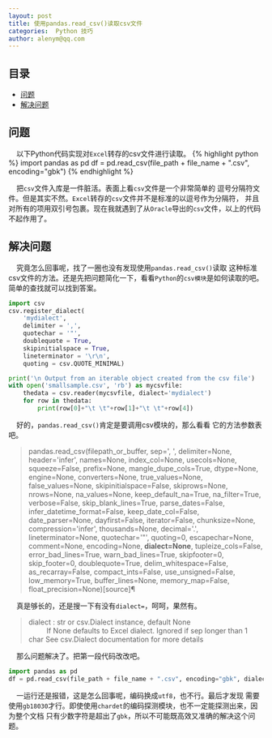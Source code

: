 ```yaml
---
layout: post
title: 使用pandas.read_csv()读取csv文件
categories:  Python 技巧
author: alenym@qq.com
---
```

## 目录 ##

- [问题](#hh0) 
- [解决问题](#hh1) 


## <a name="hh0"></a> 问题 ##

&nbsp;&nbsp;&nbsp;&nbsp;以下Python代码实现对`Excel`转存的csv文件进行读取。
{% highlight python %}
import pandas as pd
df = pd.read_csv(file_path + file_name + ".csv", encoding="gbk")
{% endhighlight %}

&nbsp;&nbsp;&nbsp;&nbsp;把`csv`文件入库是一件脏活。表面上看`csv`文件是一个非常简单的
逗号分隔符文件。但是其实不然。`Excel`转存的`csv`文件并不是标准的以逗号作为分隔符，
并且对所有的项用双引号包裹。现在我就遇到了从`Oracle`导出的`csv`文件，以上的代码
不起作用了。

## <a name="hh1"></a> 解决问题 ##

&nbsp;&nbsp;&nbsp;&nbsp;究竟怎么回事呢，找了一圈也没有发现使用`pandas.read_csv()`读取
这种标准csv文件的方法。还是先把问题简化一下，看看`Python`的`csv模块`是如何读取的吧。
简单的查找就可以找到答案。

```python
import csv
csv.register_dialect(
    'mydialect',
    delimiter = ',',
    quotechar = '"',
    doublequote = True,
    skipinitialspace = True,
    lineterminator = '\r\n',
    quoting = csv.QUOTE_MINIMAL)

print('\n Output from an iterable object created from the csv file')
with open('smallsample.csv', 'rb') as mycsvfile:
    thedata = csv.reader(mycsvfile, dialect='mydialect')
    for row in thedata:
        print(row[0]+"\t \t"+row[1]+"\t \t"+row[4])
```

&nbsp;&nbsp;&nbsp;&nbsp;好的，`pandas.read_csv()`肯定是要调用csv模块的，那么看看
它的方法参数表吧。

> pandas.read_csv(filepath_or_buffer, sep=', ', delimiter=None, header='infer', names=None, index_col=None, usecols=None, squeeze=False, prefix=None, mangle_dupe_cols=True, dtype=None, engine=None, converters=None, true_values=None, false_values=None, skipinitialspace=False, skiprows=None, nrows=None, na_values=None, keep_default_na=True, na_filter=True, verbose=False, skip_blank_lines=True, parse_dates=False, infer_datetime_format=False, keep_date_col=False, date_parser=None, dayfirst=False, iterator=False, chunksize=None, compression='infer', thousands=None, decimal='.', lineterminator=None, quotechar='"', quoting=0, escapechar=None, comment=None, encoding=None, **dialect=None**, tupleize_cols=False, error_bad_lines=True, warn_bad_lines=True, skipfooter=0, skip_footer=0, doublequote=True, delim_whitespace=False, as_recarray=False, compact_ints=False, use_unsigned=False, low_memory=True, buffer_lines=None, memory_map=False, float_precision=None)[source]¶

&nbsp;&nbsp;&nbsp;&nbsp;真是够长的，还是搜一下有没有`dialect=`，呵呵，果然有。

> dialect : str or csv.Dialect instance, default None  <br/>
>  &nbsp;&nbsp;&nbsp;&nbsp;&nbsp;&nbsp;&nbsp;&nbsp;        If None defaults to Excel dialect. Ignored if sep longer than 1 char See csv.Dialect documentation for more details

&nbsp;&nbsp;&nbsp;&nbsp;那么问题解决了。把第一段代码改改吧。


```python
import pandas as pd
df = pd.read_csv(file_path + file_name + ".csv", encoding="gbk", dialect='mydialect')
```

&nbsp;&nbsp;&nbsp;&nbsp;一运行还是报错，这是怎么回事呢，编码换成`utf8`，也不行。最后才发现
需要使用`gb18030`才行。即使使用`chardet`的编码探测模块，也不一定能探测出来，因为整个文档
只有少数字符是超出了`gbk`，所以不可能既高效又准确的解决这个问题。

